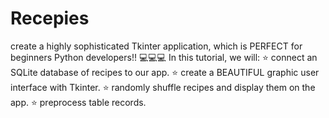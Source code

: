 # Recepies
create a highly sophisticated Tkinter application, which is PERFECT for beginners Python developers!! 💻💻💻 In this tutorial, we will: ⭐ connect an SQLite database of recipes to our app. ⭐ create a BEAUTIFUL graphic user interface with Tkinter. ⭐ randomly shuffle recipes and display them on the app. ⭐ preprocess table records. 
